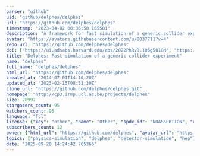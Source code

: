 ```yaml
---
parser: "github"
uid: "github/delphes/delphes"
url: "https://github.com/delphes/delphes"
timestamp: "2023-04-02 00:36:50.165581"
description: "A framework for fast simulation of a generic collider experiment"
avatar: "https://avatars.githubusercontent.com/u/8037711?v=4"
repo_url: "https://github.com/delphes/delphes"
doi: ["https://ui.adsabs.harvard.edu/abs/2022PhRvD.106g5018M", "https://ui.adsabs.harvard.edu/abs/2014JHEP...02..057D", "https://ui.adsabs.harvard.edu/abs/2023ascl.soft03014D/abstract"]
title: "Delphes: Fast simulation of a generic collider experiment"
name: "delphes"
full_name: "delphes/delphes"
html_url: "https://github.com/delphes/delphes"
created_at: "2014-07-01T14:10:20Z"
updated_at: "2023-02-15T08:51:30Z"
clone_url: "https://github.com/delphes/delphes.git"
homepage: "http://cp3.irmp.ucl.ac.be/projects/delphes"
size: 20997
stargazers_count: 95
watchers_count: 95
language: "Tcl"
license: {"key": "other", "name": "Other", "spdx_id": "NOASSERTION", "url": null, "node_id": "MDc6TGljZW5zZTA="}
subscribers_count: 12
owner: {"html_url": "https://github.com/delphes", "avatar_url": "https://avatars.githubusercontent.com/u/8037711?v=4", "login": "delphes", "type": "Organization"}
topics: ["physics-simulation", "delphes", "detector-simulation", "hep"]
date: "2025-09-20 14:24:42.765366"
---
```


